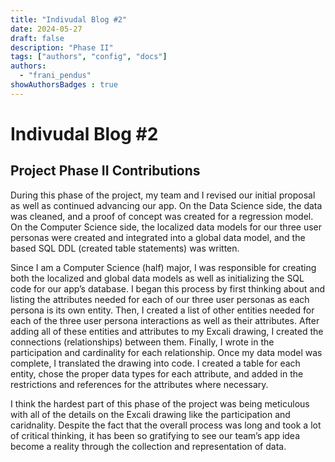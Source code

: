 ```yaml
---
title: "Indivudal Blog #2"
date: 2024-05-27
draft: false
description: "Phase II"
tags: ["authors", "config", "docs"]
authors:
  - "frani_pendus"
showAuthorsBadges : true
---
```


# Indivudal Blog #2
## Project Phase II Contributions


During this phase of the project, my team and I revised our initial proposal as well as continued advancing our app. On the Data Science side, the data was cleaned, and a proof of concept was created for a regression model. On the Computer Science side, the localized data models for our three user personas were created and integrated into a global data model, and the based SQL DDL (created table statements) was written.
	
Since I am a Computer Science (half) major, I was responsible for creating both the localized and global data models as well as initializing the SQL code for our app’s database. I began this process by first thinking about and listing the attributes needed for each of our three user personas as each persona is its own entity. Then, I created a list of other entities needed for each of the three user persona interactions as well as their attributes. After adding all of these entities and attributes to my Excali drawing, I created the connections (relationships) between them. Finally, I wrote in the participation and cardinality for each relationship. Once my data model was complete, I translated the drawing into code. I created a table for each entity, chose the proper data types for each attribute, and added in the restrictions and references for the attributes where necessary.
	
I think the hardest part of this phase of the project was being meticulous with all of the details on the Excali drawing like the participation and caridnality.  Despite the fact that the overall process was long and took a lot of critical thinking, it has been so gratifying to see our team’s app idea become a reality through the collection and representation of data. 
